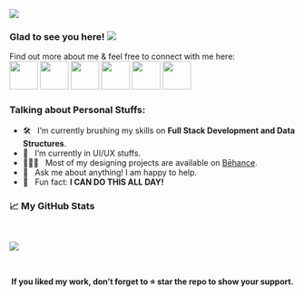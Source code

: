 <!--<img src="https://github.com/pranjalshikhar/pranjalshikhar/blob/master/image.jpg" />-->
<p><img src="https://raw.githubusercontent.com/pranjalshikhar/pranjalshikhar/master/assets/JS.gif"/></p>
<!--<p align="center"><img src="https://raw.githubusercontent.com/pranjalshikhar/pranjalshikhar/master/assets/Black%20Technology%20LinkedIn%20Banner.png"></p>-->

### Glad to see you here! ![](https://visitor-badge.glitch.me/badge?page_id=pranjalshikhar.pranjalshikhar)

<!--<img align="right" height="250" width="375" alt="" src="https://github.com/pranjalshikhar/pranjalshikhar/blob/master/coder.gif" />-->

Find out more about me & feel free to connect with me here: <br>
<a href="https://www.linkedin.com/in/pranjalshikhar"><img src="https://img.icons8.com/avantgarde/344/linkedin.png" height="50" width="50" /></a>
<a href="https://www.twitter.com/pranjalshikhar"><img src="https://img.icons8.com/color-glass/344/twitter.png" height="50" width="50" /></a>
<a href="https://www.medium.com/@pranjalshikhar/)](https://www.medium.com/@pranjalshikhar/"><img src="https://img.icons8.com/color-glass/344/medium-logo.png" height="50" width="50" /></a>
<a href="mailto:shikhar.pranjal3@gmail.com"><img src="https://img.icons8.com/color-glass/344/gmail.png" height="50" width="50" /></a>
<a href="https://www.behance.net/pranjalshikhar"><img src="https://img.icons8.com/color-glass/344/behance.png" height="50" width="50" /></a>
<a href="https://www.instagram.com/pranjal.fig/"><img src="https://img.icons8.com/color-glass/344/instagram-new.png" height="50" width="50" /></a>

### Talking about Personal Stuffs:

- 🛠 &nbsp; I’m currently brushing my skills on **Full Stack Development and Data Structures**.
- 🚀 &nbsp; I’m currently in UI/UX stuffs.
- 👨🏻‍💻 &nbsp; Most of my designing projects are available on [Bēhance](https://www.behance.net/pranjalshikhar).
- 💬 &nbsp; Ask me about anything! I am happy to help.
- 👾 &nbsp; Fun fact: **I CAN DO THIS ALL DAY!**

<!-- ### Languages and Tools:

<h4>PROGRAMMING</h4>
    <div style={display: "flex"}>    
        <img src="https://github.com/devicons/devicon/blob/master/icons/cplusplus/cplusplus-original.svg" width="50">
        <img src="https://github.com/abranhe/programming-languages-logos/blob/master/src/javascript/javascript.svg" width="50">
        <img src="https://www.vectorlogo.zone/logos/w3_html5/w3_html5-icon.svg" width="50">
        <img src="https://www.vectorlogo.zone/logos/w3_css/w3_css-icon.svg" width="50">
        <img src="https://www.vectorlogo.zone/logos/mysql/mysql-icon.svg" width="50">
        <img src="https://www.vectorlogo.zone/logos/postgresql/postgresql-icon.svg" width="50">
    </div>

<h4>TECHNOLOGY STACK</h4>
    <div style={display: "flex"}>    
        <img src="https://www.vectorlogo.zone/logos/mongodb/mongodb-icon.svg" width="50">
        <img src="https://www.vectorlogo.zone/logos/reactjs/reactjs-icon.svg" width="50">
        <img src="https://www.pngfind.com/pngs/m/136-1363736_express-js-icon-png-transparent-png.png" width="50">
        <img src="https://www.vectorlogo.zone/logos/nodejs/nodejs-icon.svg" width="50">
        <img src="https://www.vectorlogo.zone/logos/nodemonio/nodemonio-icon.svg" width="50">
        <img src="https://www.vectorlogo.zone/logos/git-scm/git-scm-icon.svg" width="50">
        <img src="https://www.vectorlogo.zone/logos/github/github-tile.svg" width="50">
        <img src="https://decodenatura.com/static/fb8aa1bb70c9925ce1ae22dc2711b343/nextjs-logo.png" width="50">
        <img src="https://miro.medium.com/max/400/1*YI1tt4kGzvea-v4dAhZ90w.png" width="50">
        <img src="https://upload.wikimedia.org/wikipedia/commons/4/49/Redux.png" width="50">
    </div>

<h4>FAMILIAR TECHNOLOGY</h4>
    <div style={display: "flex"}>    
        <img src="https://www.vectorlogo.zone/logos/figma/figma-icon.svg" width="50">
        <img src="https://rb.gy/zax8pw" width="50">
        <img src="https://www.vectorlogo.zone/logos/tailwindcss/tailwindcss-icon.svg" width="50">
        <img src="https://www.vectorlogo.zone/logos/sass-lang/sass-lang-icon.svg" width="50">
        <img src="https://www.vectorlogo.zone/logos/netlify/netlify-icon.svg" width="50">
        <img src="https://www.vectorlogo.zone/logos/amazon_aws/amazon_aws-icon.svg" width="50">
        <img src="https://www.vectorlogo.zone/logos/heroku/heroku-icon.svg" width="50">
    </div> -->

### 📈 My GitHub Stats

<br>

<p align="left">
<img src="https://github-readme-stats.vercel.app/api?username=pranjalshikhar&count_private=true&show_icons=true&include_all_commits=true&theme=graywhite">
</p>


<br>

<p align="center"><b>If you liked my work, don’t forget to ⭐ star the repo to show your support.</b></p>
<!-- <img align="center" height="350" width="350" alt="" src="https://www.freecodecamp.org/news/content/images/size/w2000/2019/07/goku-learning-react-2.png" /> -->
